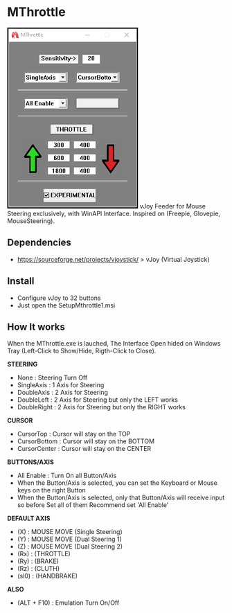 # MThrottle
![github-large](https://github.com/SKILL324/MThrottle/blob/main/MThrottle.png?raw=true)
vJoy Feeder for Mouse Steering exclusively, with WinAPI Interface.
Inspired on (Freepie, Glovepie, MouseSteering).

## Dependencies
- https://sourceforge.net/projects/vjoystick/ > vJoy (Virtual Joystick)

## Install
- Configure vJoy to 32 buttons
- Just open the SetupMthrottle1.msi

## How It works
When the MThrottle.exe is lauched, The Interface Open hided on Windows Tray (Left-Click to Show/Hide, Rigth-Click to Close).

**STEERING**
- None : Steering Turn Off
- SingleAxis : 1 Axis for Steering
- DoubleAxis : 2 Axis for Steering
- DoubleLeft : 2 Axis for Steering but only the LEFT works
- DoubleRight : 2 Axis for Steering but only the RIGHT works

**CURSOR**
- CursorTop : Cursor will stay on the TOP
- CursorBottom : Cursor will stay on the BOTTOM
- CursorCenter : Cursor will stay on the CENTER

**BUTTONS/AXIS**
- All Enable : Turn On all Button/Axis
- When the Button/Axis is selected, you can set the Keyboard or Mouse keys on the right Button
- When the Button/Axis is selected, only that Button/Axis will receive input so before Set all of them Recommend set 'All Enable'

**DEFAULT AXIS**
- (X) : MOUSE MOVE (Single Steering)
- (Y) : MOUSE MOVE (Dual Steering 1)
- (Z) : MOUSE MOVE (Dual Steering 2)
- (Rx) : (THROTTLE)
- (Ry) : (BRAKE)
- (Rz) : (CLUTH)
- (sl0) : (HANDBRAKE)

**ALSO**
- (ALT + F10) : Emulation Turn On/Off
